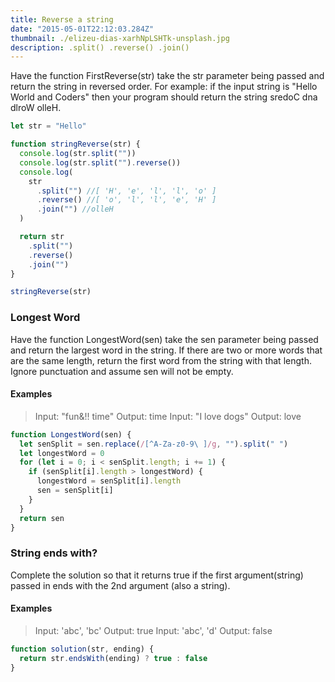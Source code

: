 ```yaml
---
title: Reverse a string
date: "2015-05-01T22:12:03.284Z"
thumbnail: ./elizeu-dias-xarhNpLSHTk-unsplash.jpg
description: .split() .reverse() .join()
---
```


Have the function FirstReverse(str) take the str parameter being passed and return the string in reversed order. For example: if the input string is "Hello World and Coders" then your program should return the string sredoC dna dlroW olleH.

```js
let str = "Hello"

function stringReverse(str) {
  console.log(str.split(""))
  console.log(str.split("").reverse())
  console.log(
    str
      .split("") //[ 'H', 'e', 'l', 'l', 'o' ]
      .reverse() //[ 'o', 'l', 'l', 'e', 'H' ]
      .join("") //olleH
  )

  return str
    .split("")
    .reverse()
    .join("")
}

stringReverse(str)
```

### Longest Word

Have the function LongestWord(sen) take the sen parameter being passed and return the largest word in the string. If there are two or more words that are the same length, return the first word from the string with that length. Ignore punctuation and assume sen will not be empty.

#### Examples

> Input: "fun&!! time"
> Output: time
> Input: "I love dogs"
> Output: love

```js
function LongestWord(sen) {
  let senSplit = sen.replace(/[^A-Za-z0-9\ ]/g, "").split(" ")
  let longestWord = 0
  for (let i = 0; i < senSplit.length; i += 1) {
    if (senSplit[i].length > longestWord) {
      longestWord = senSplit[i].length
      sen = senSplit[i]
    }
  }
  return sen
}
```

### String ends with?

Complete the solution so that it returns true if the first argument(string) passed in ends with the 2nd argument (also a string).

#### Examples

> Input: 'abc', 'bc'
> Output: true
> Input: 'abc', 'd'
> Output: false

```js
function solution(str, ending) {
  return str.endsWith(ending) ? true : false
}
```
